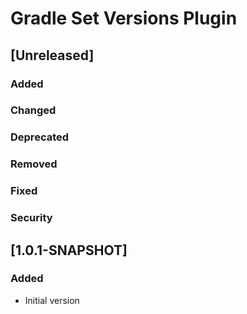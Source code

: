 <!-- Keep a Changelog guide -> https://keepachangelog.com -->

# Gradle Set Versions Plugin

## [Unreleased]
### Added

### Changed

### Deprecated

### Removed

### Fixed

### Security
## [1.0.1-SNAPSHOT]
### Added
- Initial version
